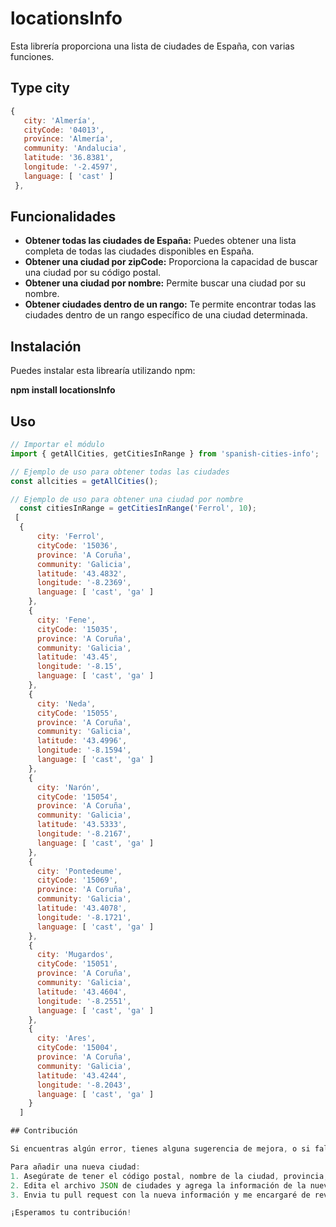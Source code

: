 # locationsInfo

Esta librería proporciona una lista de ciudades de España, con varias funciones. 

## Type city
```javascript	
{
   city: 'Almería',
   cityCode: '04013',
   province: 'Almería',
   community: 'Andalucia',
   latitude: '36.8381',
   longitude: '-2.4597',
   language: [ 'cast' ]
 },
```
## Funcionalidades

- **Obtener todas las ciudades de España:** Puedes obtener una lista completa de todas las ciudades disponibles en España.
- **Obtener una ciudad por zipCode:** Proporciona la capacidad de buscar una ciudad por su código postal.
- **Obtener una ciudad por nombre:** Permite buscar una ciudad por su nombre.
- **Obtener ciudades dentro de un rango:** Te permite encontrar todas las ciudades dentro de un rango específico de una ciudad determinada.

## Instalación

Puedes instalar esta librearía utilizando npm:

**npm install locationsInfo**


## Uso

```javascript
// Importar el módulo
import { getAllCities, getCitiesInRange } from 'spanish-cities-info';

// Ejemplo de uso para obtener todas las ciudades
const allcities = getAllCities();

// Ejemplo de uso para obtener una ciudad por nombre
  const citiesInRange = getCitiesInRange('Ferrol', 10);
 [
  {
      city: 'Ferrol',
      cityCode: '15036',
      province: 'A Coruña',
      community: 'Galicia',
      latitude: '43.4832',
      longitude: '-8.2369',
      language: [ 'cast', 'ga' ]
    },
    {
      city: 'Fene',
      cityCode: '15035',
      province: 'A Coruña',
      community: 'Galicia',
      latitude: '43.45',
      longitude: '-8.15',
      language: [ 'cast', 'ga' ]
    },
    {
      city: 'Neda',
      cityCode: '15055',
      province: 'A Coruña',
      community: 'Galicia',
      latitude: '43.4996',
      longitude: '-8.1594',
      language: [ 'cast', 'ga' ]
    },
    {
      city: 'Narón',
      cityCode: '15054',
      province: 'A Coruña',
      community: 'Galicia',
      latitude: '43.5333',
      longitude: '-8.2167',
      language: [ 'cast', 'ga' ]
    },
    {
      city: 'Pontedeume',
      cityCode: '15069',
      province: 'A Coruña',
      community: 'Galicia',
      latitude: '43.4078',
      longitude: '-8.1721',
      language: [ 'cast', 'ga' ]
    },
    {
      city: 'Mugardos',
      cityCode: '15051',
      province: 'A Coruña',
      community: 'Galicia',
      latitude: '43.4604',
      longitude: '-8.2551',
      language: [ 'cast', 'ga' ]
    },
    {
      city: 'Ares',
      cityCode: '15004',
      province: 'A Coruña',
      community: 'Galicia',
      latitude: '43.4244',
      longitude: '-8.2043',
      language: [ 'cast', 'ga' ]
    }
  ]

## Contribución

Si encuentras algún error, tienes alguna sugerencia de mejora, o si falta tu ciudad en la lista, ¡me encantaría recibir tu contribución! Puedes [crear un issue](https://github.com/ManuelCebreiro/locationsInfo/issues) para reportar el problema o [enviar un pull request](https://github.com/ManuelCebreiro/locationsInfo/pulls) con tus cambios.

Para añadir una nueva ciudad:
1. Asegúrate de tener el código postal, nombre de la ciudad, provincia, comunidad autónoma y sus códigos correspondientes.
2. Edita el archivo JSON de ciudades y agrega la información de la nueva ciudad.
3. Envia tu pull request con la nueva información y me encargaré de revisarlo.

¡Esperamos tu contribución!
